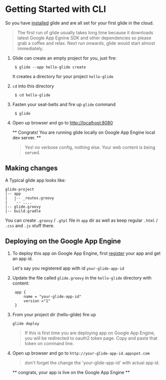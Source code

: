 # Getting Started with CLI

So you have [installed](/docs/installing) glide and are all set for your first glide in the cloud.

> The first run of glide usually takes long time because it downloads latest Google App Egnine SDK and other dependencies
> so please grab a coffee and relax. Next run onwards, glide would start almost immediately.

1. Glide can create an empty project for you, just fire:

        $ glide --app hello-glide create

   It creates a directory for your project `hello-glide`

2. `cd` into this directory

        $ cd hello-glide

3. Fasten your seat-belts and fire up `glide` command

        $ glide

5. Open up browser and go to [http://localhost:8080](http://localhost:8080)

    ** Congrats! You are running glide locally on Google App Engine local dev server. **

    >Yes! no verbose config, nothing else. Your web content is being served.

## Making changes

A Typical glide app looks like:

    glide-project
    |-- app
    |   |-- _routes.groovy
    |   `-- ....
    |-- glide.groovy
    |-- build.gradle


You can create `.groovy` / `.gtpl` file in `app` dir as well as keep regular `.html` / `.css` and `.js` stuff there.


## Deploying on the Google App Engine

1. To deploy this app on Google App Engine, first [register](http://appengine.google.com) your app and get an app id.

    Let's say you registered app with id `your-glide-app-id`

2. Update the file called `glide.groovy` in the `hello-glide` directory with content:

        app {
            name = "your-glide-app-id"
            version ="1"
        }


3.  From your project dir (hello-glide) fire up

    `glide deploy`

     > If this is first time you are deploying app on Google App Engine, you will be redirected to oauth2 token page.
     > Copy and paste that token on command line.

4. Open up browser and go to  `http://your-glide-app-id.appspot.com`

    > don't forget the change the 'your-glide-app-id' with actual app id.

    ** congrats, your app is live on the Google App Engine **

